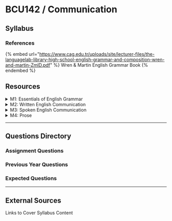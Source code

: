 # BCU142 / Communication

## Syllabus

### References

{% embed url="https://www.cag.edu.tr/uploads/site/lecturer-files/the-languagelab-library-high-school-english-grammar-and-composition-wren-and-martin-ZmlD.pdf" %}
Wren & Martin English Grammar Book
{% endembed %}

## Resources

<details>

<summary>M1: Essentials of English Grammar</summary>



</details>

<details>

<summary>M2: Written English Communication</summary>



</details>

<details>

<summary>M3: Spoken English Communication</summary>



</details>

<details>

<summary>M4: Prose</summary>



</details>

***

## Questions Directory

### Assignment Questions

### Previous Year Questions

### Expected Questions

***

## External Sources

Links to Cover Syllabus Content
